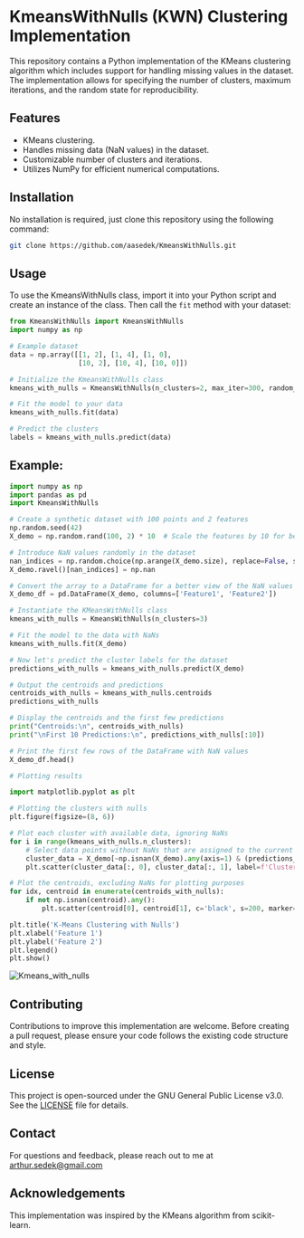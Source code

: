 # KmeansWithNulls (KWN) Clustering Implementation

This repository contains a Python implementation of the KMeans clustering algorithm which includes support for handling missing values in the dataset. The implementation allows for specifying the number of clusters, maximum iterations, and the random state for reproducibility.

## Features

- KMeans clustering.
- Handles missing data (NaN values) in the dataset.
- Customizable number of clusters and iterations.
- Utilizes NumPy for efficient numerical computations.

## Installation

No installation is required, just clone this repository using the following command:

```bash
git clone https://github.com/aasedek/KmeansWithNulls.git
```

## Usage

To use the KmeansWithNulls class, import it into your Python script and create an instance of the class. Then call the `fit` method with your dataset:

```python
from KmeansWithNulls import KmeansWithNulls
import numpy as np

# Example dataset
data = np.array([[1, 2], [1, 4], [1, 0],
                 [10, 2], [10, 4], [10, 0]])

# Initialize the KmeansWithNulls class
kmeans_with_nulls = KmeansWithNulls(n_clusters=2, max_iter=300, random_state=42)

# Fit the model to your data
kmeans_with_nulls.fit(data)

# Predict the clusters
labels = kmeans_with_nulls.predict(data)
```

## Example:

```python
import numpy as np
import pandas as pd
import KmeansWithNulls

# Create a synthetic dataset with 100 points and 2 features
np.random.seed(42)
X_demo = np.random.rand(100, 2) * 10  # Scale the features by 10 for better visualization

# Introduce NaN values randomly in the dataset
nan_indices = np.random.choice(np.arange(X_demo.size), replace=False, size=10)
X_demo.ravel()[nan_indices] = np.nan

# Convert the array to a DataFrame for a better view of the NaN values
X_demo_df = pd.DataFrame(X_demo, columns=['Feature1', 'Feature2'])

# Instantiate the KMeansWithNulls class
kmeans_with_nulls = KmeansWithNulls(n_clusters=3)

# Fit the model to the data with NaNs
kmeans_with_nulls.fit(X_demo)

# Now let's predict the cluster labels for the dataset
predictions_with_nulls = kmeans_with_nulls.predict(X_demo)

# Output the centroids and predictions
centroids_with_nulls = kmeans_with_nulls.centroids
predictions_with_nulls

# Display the centroids and the first few predictions
print("Centroids:\n", centroids_with_nulls)
print("\nFirst 10 Predictions:\n", predictions_with_nulls[:10])

# Print the first few rows of the DataFrame with NaN values
X_demo_df.head()

# Plotting results

import matplotlib.pyplot as plt

# Plotting the clusters with nulls
plt.figure(figsize=(8, 6))

# Plot each cluster with available data, ignoring NaNs
for i in range(kmeans_with_nulls.n_clusters):
    # Select data points without NaNs that are assigned to the current cluster
    cluster_data = X_demo[~np.isnan(X_demo).any(axis=1) & (predictions_with_nulls == i)]
    plt.scatter(cluster_data[:, 0], cluster_data[:, 1], label=f'Cluster {i+1}', s=50)

# Plot the centroids, excluding NaNs for plotting purposes
for idx, centroid in enumerate(centroids_with_nulls):
    if not np.isnan(centroid).any():
        plt.scatter(centroid[0], centroid[1], c='black', s=200, marker='x', label=f'Centroid {idx+1}')

plt.title('K-Means Clustering with Nulls')
plt.xlabel('Feature 1')
plt.ylabel('Feature 2')
plt.legend()
plt.show()

```
![Kmeans_with_nulls](resources/kmeans_with_nulls_clustering.JPG)


## Contributing
Contributions to improve this implementation are welcome. Before creating a pull request, please ensure your code follows the existing code structure and style.

## License
This project is open-sourced under the GNU General Public License v3.0. See the [LICENSE](https://github.com/aasedek/KmeansWithNulls/blob/master/LICENSE) file for details.

## Contact
For questions and feedback, please reach out to me at arthur.sedek@gmail.com

## Acknowledgements
This implementation was inspired by the KMeans algorithm from scikit-learn.
